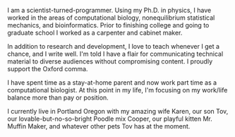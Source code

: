 I am a scientist-turned-programmer. Using my Ph.D. in physics, I have worked in 
the areas of computational biology, nonequilibrium statistical mechanics, and bioinformatics. 
Prior to finishing college and going to graduate school I worked as a carpenter and cabinet maker.

In addition to research and development, I love to teach whenever I get a chance, and I write well. I'm told I 
have a flair for communicating technical material to diverse audiences without compromising 
content. I proudly support the Oxford comma.

I have spent time as a stay-at-home parent and now work part time as a computational biologist. At this point in my life, 
I'm focusing on my work/life balance more than pay or position.

I currently live in Portland Oregon with my amazing wife Karen, our son Tov, our lovable-but-no-so-bright
Poodle mix Cooper, our playful kitten Mr. Muffin Maker, and whatever other pets Tov has at the moment.
